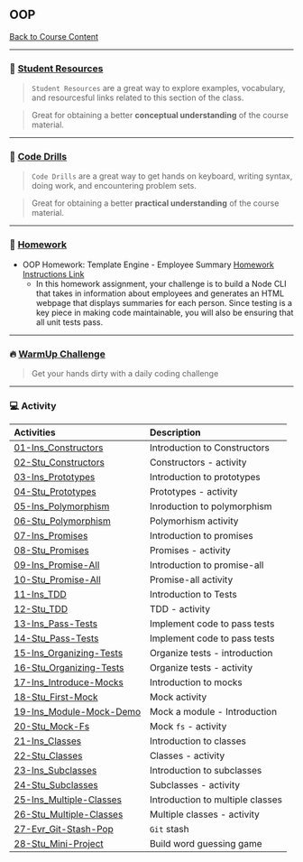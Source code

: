## OOP
[Back to Course Content](../../README.md)

-----
### :book: **[Student Resources](student-resources/README.md)**

> `Student Resources` are a great way to explore examples, vocabulary, and resourcesful links related to this section of the class.

> Great for obtaining a better **conceptual understanding** of the course material. 

------
### :dart: **[Code Drills](code-drills/README.md)**

> `Code Drills` are a great way to get hands on keyboard, writing syntax, doing work, and encountering problem sets. 

> Great for obtaining a better **practical understanding** of the course material. 

-----
### :pencil: **[Homework](homework/README.md)**

- OOP Homework: Template Engine - Employee Summary
[Homework Instructions Link](homework/README.md)
    * In this homework assignment, your challenge is to build a Node CLI that takes in information about employees and generates an HTML webpage that displays summaries for each person. Since testing is a key piece in making code maintainable, you will also be ensuring that all unit tests pass.

-----


### :fire: **[WarmUp Challenge](warm-up-challenge)**

> Get your hands dirty with a daily coding challenge

-----

### :computer: Activity

|  Activities |  Description |
|:--	|:--
|[01-Ins_Constructors](activities/01-Ins_Constructors)| Introduction to Constructors |
|[02-Stu_Constructors](activities/02-Stu_Constructors)| Constructors - activity |
|[03-Ins_Prototypes](activities/03-Ins_Prototypes)| Introduction to prototypes |
|[04-Stu_Prototypes](activities/04-Stu_Prototypes)| Prototypes - activity |
|[05-Ins_Polymorphism](activities/05-Ins_Polymorphism)| Inroduction to polymorphism |
|[06-Stu_Polymorphism](activities/06-Stu_Polymorphism)| Polymorhism activity |
|[07-Ins_Promises](activities/07-Ins_Promises)| Introduction to promises |
|[08-Stu_Promises](activities/08-Stu_Promises)| Promises - activity |
|[09-Ins_Promise-All](activities/09-Ins_Promise-All)| Introduction to promise-all |
|[10-Stu_Promise-All](activities/10-Stu_Promise-All)| Promise-all activity |
|[11-Ins_TDD](activities/11-Ins_TDD)| Introduction to Tests |
|[12-Stu_TDD](activities/12-Stu_TDD)| TDD - activity |
|[13-Ins_Pass-Tests](activities/13-Ins_Pass-Tests)| Implement code to pass tests |
|[14-Stu_Pass-Tests](activities/14-Stu_Pass-Tests)| Implement code to pass tests |
|[15-Ins_Organizing-Tests](activities/15-Ins_Organizing-Tests)| Organize tests - introduction |
|[16-Stu_Organizing-Tests](activities/16-Stu_Organizing-Tests)| Organize tests - activity |
|[17-Ins_Introduce-Mocks](activities/17-Ins_Introduce-Mocks)| Introduction to mocks |
|[18-Stu_First-Mock](activities/18-Stu_First-Mock)| Mock activity |
|[19-Ins_Module-Mock-Demo](activities/19-Ins_Module-Mock-Demo)| Mock a module - Introduction |
|[20-Stu_Mock-Fs](activities/20-Stu_Mock-Fs)| Mock `fs` - activity |
|[21-Ins_Classes](activities/21-Ins_Classes)| Introduction to classes |
|[22-Stu_Classes](activities/22-Stu_Classes)| Classes - activity |
|[23-Ins_Subclasses](activities/23-Ins_Subclasses)| Introduction to subclasses |
|[24-Stu_Subclasses](activities/24-Stu_Subclasses)| Subclasses - activity |
|[25-Ins_Multiple-Classes](activities/25-Ins_Multiple-Classes)| Introduction to multiple classes |
|[26-Stu_Multiple-Classes](activities/26-Stu_Multiple-Classes)| Multiple classes - activity |
|[27-Evr_Git-Stash-Pop](activities/27-Evr_Git-Stash-Pop)| `Git` stash |
|[28-Stu_Mini-Project](activities/28-Stu_Mini-Project)| Build word guessing game |